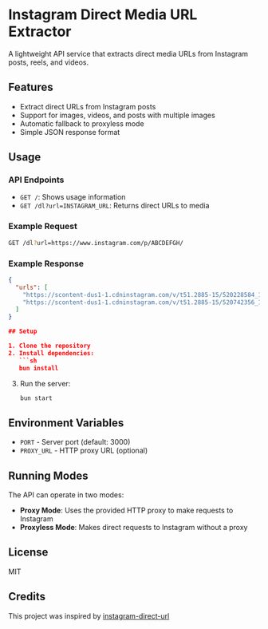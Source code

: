 # Instagram Direct Media URL Extractor

A lightweight API service that extracts direct media URLs from Instagram posts, reels, and videos.

## Features

- Extract direct URLs from Instagram posts
- Support for images, videos, and posts with multiple images
- Automatic fallback to proxyless mode
- Simple JSON response format

## Usage

### API Endpoints

- `GET /`: Shows usage information
- `GET /dl?url=INSTAGRAM_URL`: Returns direct URLs to media

### Example Request

```sh
GET /dl?url=https://www.instagram.com/p/ABCDEFGH/
```

### Example Response

```json
{
  "urls": [
    "https://scontent-dus1-1.cdninstagram.com/v/t51.2885-15/520228584_18520721344034594_n.jpg?...",
    "https://scontent-dus1-1.cdninstagram.com/v/t51.2885-15/520742356_18520721368034594_n.jpg?..."
  ]
}

## Setup

1. Clone the repository
2. Install dependencies:
   ```sh
   bun install
   ```
3. Run the server:
   ```sh
   bun start
   ```

## Environment Variables

- `PORT` - Server port (default: 3000)
- `PROXY_URL` - HTTP proxy URL (optional)

## Running Modes

The API can operate in two modes:

- **Proxy Mode**: Uses the provided HTTP proxy to make requests to Instagram
- **Proxyless Mode**: Makes direct requests to Instagram without a proxy

## License

MIT

## Credits

This project was inspired by [instagram-direct-url](https://github.com/victorsouzaleal/instagram-direct-url)
